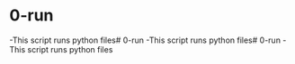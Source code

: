 # 0-run
-This script runs python files# 0-run
-This script runs python files# 0-run
-This script runs python files
